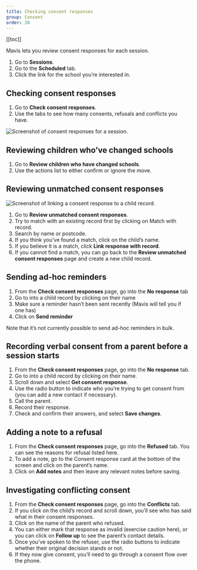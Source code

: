 ```yaml
---
title: Checking consent responses
group: Consent
order: 20
---
```


[[toc]]

Mavis lets you review consent responses for each session.

1. Go to **Sessions**.
2. Go to the **Scheduled** tab.
3. Click the link for the school you’re interested in.

## Checking consent responses

1. Go to **Check consent responses**.
2. Use the tabs to see how many consents, refusals and conflicts you have.

![Screenshot of consent responses for a session.](/assets/images/session-consent.png 'Mavis shows consent responses for a session grouped by status.')

## Reviewing children who’ve changed schools

1. Go to **Review children who have changed schools**.
2. Use the actions list to either confirm or ignore the move.

## Reviewing unmatched consent responses

![Screenshot of linking a consent response to a child record.](/assets/images/consents-link.png 'Mavis lets you link an unmatched consent response to an existing child record.')

1. Go to **Review unmatched consent responses**.
2. Try to match with an existing record first by clicking on Match with record.
3. Search by name or postcode.
4. If you think you’ve found a match, click on the child’s name.
5. If you believe it is a match, click **Link response with record**.
6. If you cannot find a match, you can go back to the **Review unmatched consent responses** page and create a new child record.

## Sending ad-hoc reminders

1. From the **Check consent responses** page, go into the **No response** tab
2. Go to into a child record by clicking on their name
3. Make sure a reminder hasn’t been sent recently (Mavis will tell you if one has)
4. Click on **Send reminder**

Note that it’s not currently possible to send ad-hoc reminders in bulk.

## Recording verbal consent from a parent before a session starts

1. From the **Check consent responses** page, go into the **No response** tab.
2. Go to into a child record by clicking on their name.
3. Scroll down and select **Get consent response**.
4. Use the radio button to indicate who you’re trying to get consent from (you can add a new contact if necessary).
5. Call the parent.
6. Record their response.
7. Check and confirm their answers, and select **Save changes**.

## Adding a note to a refusal

1. From the **Check consent responses** page, go into the **Refused** tab. You can see the reasons for refusal listed here.
2. To add a note, go to the Consent response card at the bottom of the screen and click on the parent’s name.
3. Click on **Add notes** and then leave any relevant notes before saving.

## Investigating conflicting consent

1. From the **Check consent responses** page, go into the **Conflicts** tab.
2. If you click on the child’s record and scroll down, you’ll see who has said what in their consent responses.
3. Click on the name of the parent who refused.
4. You can either mark that response as invalid (exercise caution here), or you can click on **Follow up** to see the parent’s contact details.
5. Once you’ve spoken to the refuser, use the radio buttons to indicate whether their original decision stands or not.
6. If they now give consent, you’ll need to go through a consent flow over the phone.

